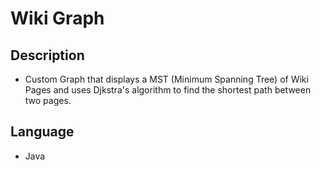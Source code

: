 # Wiki Graph

## Description
* Custom Graph that displays a MST (Minimum Spanning Tree) of Wiki Pages and uses Djkstra's algorithm to find the shortest path between two pages.

## Language
* Java
